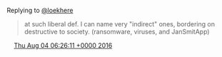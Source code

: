 Replying to [@loekhere](https://twitter.com/loekhere/status/760887505218592768)

> at such liberal def\. I can name very "indirect" ones, bordering on destructive to society\. \(ransomware, viruses, and JanSmitApp\)

<img src="../../media/tweet.ico" width="12" /> [Thu Aug 04 06:26:11 +0000 2016](https://twitter.com/DromerDenker/status/761085806320627713)